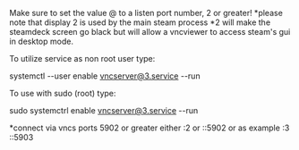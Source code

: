 Make sure to set the value @ to a listen port number, 2 or greater!
*please note that display 2 is used by the main steam process
*2 will make the steamdeck screen go black but will allow a vncviewer to access steam's gui in desktop mode.

To utilize service as non root user type:

systemctl --user enable vncserver@3.service --run

To use with sudo (root) type:

sudo systemctrl enable vncserver@3.service --run

*connect via vncs ports 5902 or greater either <ipaddress>:2 or <ipaddress>::5902 or as example <ipaddress>:3 <ipaddress>::5903
